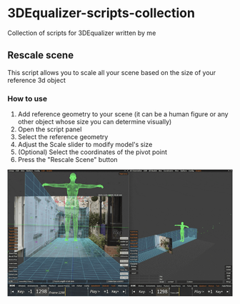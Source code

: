 # 3DEqualizer-scripts-collection

Collection of scripts for 3DEqualizer written by me

## Rescale scene
This script allows you to scale all your scene based on the size of your reference 3d object
### How to use
1. Add reference geometry to your scene (it can be a human figure or any other object whose size you can determine visually)
2. Open the script panel
3. Select the reference geometry
4. Adjust the Scale slider to modify model's size
5. (Optional) Select the coordinates of the pivot point
6. Press the "Rescale Scene" button

![gif](https://github.com/YaroslavYushk/3DEqualizer-scripts-collection/blob/rescale_scene/Media/Rescale_scene.gif)
